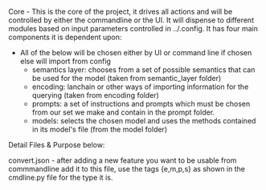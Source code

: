 Core - This is the core of the project, it drives all actions and will be controlled by either the commandline or the UI. It will dispense to different modules based on input parameters controlled in ../.config. It has four main components it is dependent upon:
- All of the below will be chosen either by UI or command line if chosen else will import from config
    - semantics layer: chooses from a set of possible semantics that can be used for the model (taken from semantic_layer folder)
    - encoding: lanchain or other ways of importing information for the querying (taken from encoding folder)
    - prompts: a set of instructions and prompts which must be chosen from our set we make and contain in the prompt folder.
    - models: selects the chosen model and uses the methods contained in its model's file (from the model folder)

Detail Files & Purpose below:


convert.json - after adding a new feature you want to be usable from commmandline add it to this file, use the tags {e,m,p,s} as shown in the cmdline.py file for the type it is.